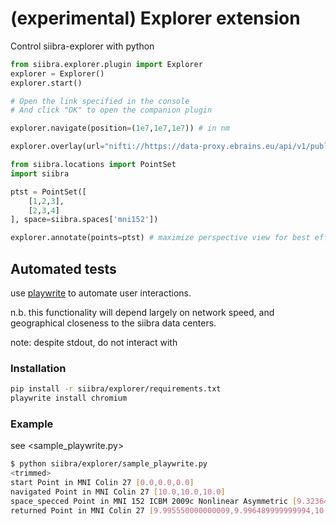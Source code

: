 # (experimental) Explorer extension

Control siibra-explorer with python

```python
from siibra.explorer.plugin import Explorer
explorer = Explorer()
explorer.start()

# Open the link specified in the console
# And click "OK" to open the companion plugin

explorer.navigate(position=(1e7,1e7,1e7)) # in nm

explorer.overlay(url="nifti://https://data-proxy.ebrains.eu/api/v1/public/buckets/d-d69b70e2-3002-4eaf-9c61-9c56f019bbc8/probabilistic_maps_pmaps_175areas/Area-hOc1/Area-hOc1_pmap_l_N10_nlin2ICBM152asym2009c_4.2_public_258e8c1d846f92be76922b20287344ae.nii.gz") # TODO a bit buggy, and does not yet work

from siibra.locations import PointSet
import siibra

ptst = PointSet([
    [1,2,3],
    [2,3,4]
], space=siibra.spaces['mni152'])

explorer.annotate(points=ptst) # maximize perspective view for best effect

```

## Automated tests

use [playwrite](https://playwright.dev/python/) to automate user interactions.

n.b. this functionality will depend largely on network speed, and geographical closeness to the siibra data centers.

note: despite stdout, do not interact with 

### Installation

```sh
pip install -r siibra/explorer/requirements.txt
playwrite install chromium
```

### Example

see <sample_playwrite.py>

```sh
$ python siibra/explorer/sample_playwrite.py
<trimmed>
start Point in MNI Colin 27 [0.0,0.0,0.0]
navigated Point in MNI Colin 27 [10.0,10.0,10.0]
space_specced Point in MNI 152 ICBM 2009c Nonlinear Asymmetric [9.323640000000012,11.565300000000008,9.66219000000001]
returned Point in MNI Colin 27 [9.995550000000009,9.996489999999994,10.009999999999991]

```